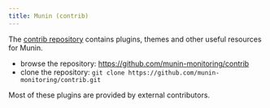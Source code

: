 ```yaml
---
title: Munin (contrib)
---
```


The [contrib repository](https://github.com/munin-monitoring/contrib) contains plugins, themes and
other useful resources for Munin.

* browse the repository: https://github.com/munin-monitoring/contrib
* clone the repository: `git clone https://github.com/munin-monitoring/contrib.git`

Most of these plugins are provided by external contributors.
